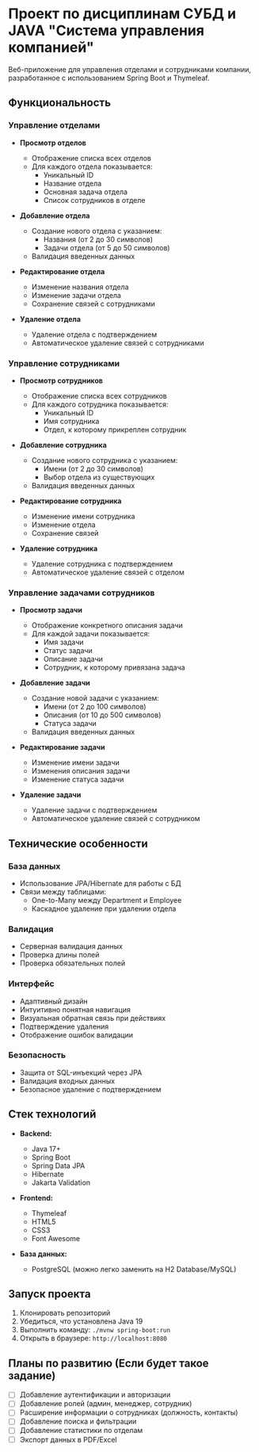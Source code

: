 # Проект по дисциплинам СУБД и JAVA "Система управления компанией"

Веб-приложение для управления отделами и сотрудниками компании, разработанное с использованием Spring Boot и Thymeleaf.

## Функциональность

### Управление отделами

- **Просмотр отделов**
  - Отображение списка всех отделов
  - Для каждого отдела показывается:
    - Уникальный ID
    - Название отдела
    - Основная задача отдела
    - Список сотрудников в отделе

- **Добавление отдела**
  - Создание нового отдела с указанием:
    - Названия (от 2 до 30 символов)
    - Задачи отдела (от 5 до 50 символов)
  - Валидация введенных данных

- **Редактирование отдела**
  - Изменение названия отдела
  - Изменение задачи отдела
  - Сохранение связей с сотрудниками

- **Удаление отдела**
  - Удаление отдела с подтверждением
  - Автоматическое удаление связей с сотрудниками

### Управление сотрудниками

- **Просмотр сотрудников**
  - Отображение списка всех сотрудников
  - Для каждого сотрудника показывается:
    - Уникальный ID
    - Имя сотрудника
    - Отдел, к которому прикреплен сотрудник

- **Добавление сотрудника**
  - Создание нового сотрудника с указанием:
    - Имени (от 2 до 30 символов)
    - Выбор отдела из существующих
  - Валидация введенных данных

- **Редактирование сотрудника**
  - Изменение имени сотрудника
  - Изменение отдела
  - Сохранение связей

- **Удаление сотрудника**
  - Удаление сотрудника с подтверждением
  - Автоматическое удаление связей с отделом

### Управление задачами сотрудников

- **Просмотр задачи**
  - Отображение конкретного описания задачи
  - Для каждой задачи показывается:
    - Имя задачи
    - Статус задачи
    - Описание задачи
    - Сотрудник, к которому привязана задача

- **Добавление задачи**
  - Создание новой задачи с указанием:
    - Имени (от 2 до 100 символов)
    - Описания (от 10 до 500 символов)
    - Статуса задачи
  - Валидация введенных данных

- **Редактирование задачи**
  - Изменение имени задачи
  - Изменения описания задачи
  - Изменение статуса задачи

- **Удаление задачи**
  - Удаление задачи с подтверждением
  - Автоматическое удаление связей с сотрудником

## Технические особенности

### База данных
- Использование JPA/Hibernate для работы с БД
- Связи между таблицами:
  - One-to-Many между Department и Employee
  - Каскадное удаление при удалении отдела

### Валидация
- Серверная валидация данных
- Проверка длины полей
- Проверка обязательных полей

### Интерфейс
- Адаптивный дизайн
- Интуитивно понятная навигация
- Визуальная обратная связь при действиях
- Подтверждение удаления
- Отображение ошибок валидации

### Безопасность
- Защита от SQL-инъекций через JPA
- Валидация входных данных
- Безопасное удаление с подтверждением

## Стек технологий

- **Backend:**
  - Java 17+
  - Spring Boot
  - Spring Data JPA
  - Hibernate
  - Jakarta Validation

- **Frontend:**
  - Thymeleaf
  - HTML5
  - CSS3
  - Font Awesome

- **База данных:**
  - PostgreSQL (можно легко заменить на H2 Database/MySQL)

## Запуск проекта

1. Клонировать репозиторий
2. Убедиться, что установлена Java 19
3. Выполнить команду: `./mvnw spring-boot:run`
4. Открыть в браузере: `http://localhost:8080`

## Планы по развитию (Если будет такое задание)

- [ ] Добавление аутентификации и авторизации
- [ ] Добавление ролей (админ, менеджер, сотрудник)
- [ ] Расширение информации о сотрудниках (должность, контакты)
- [ ] Добавление поиска и фильтрации
- [ ] Добавление статистики по отделам
- [ ] Экспорт данных в PDF/Excel
